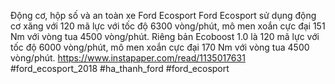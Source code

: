 Động cơ, hộp số và an toàn xe Ford Ecosport
Ford Ecosport sử dụng động cơ xăng với 120 mã lực với tốc độ 6300 vòng/phút, mô men xoắn cực đại 151 Nm với vòng tua 4500 vòng/phút. Riêng bản Ecoboost 1.0 là 120 mã lực với tốc độ 6000 vòng/phút, mô men xoắn cực đại 170 Nm với vòng tua 4500 vòng/phút.
https://www.instapaper.com/read/1135017631
#ford_ecosport_2018 #ha_thanh_ford #ford_ecosport
